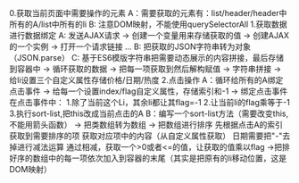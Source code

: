 0.获取当前页面中需要操作的元素
    A：需要获取的元素有：list/header/header中所有的A/list中所有的li
    B: 注意DOM映射，不能使用querySelectorAll
1.获取数据进行数据绑定
    A: 发送AJAX请求
        -> 创建一个变量用来存储获取的值
        -> 创建AJAX的一个实例
        -> 打开一个请求链接
        ...
    B: 把获取的JSON字符串转为对象（JSON.parse）
    C: 基于ES6模版字符串把需要动态展示的内容拼接，最后存储到容器中
        -> 循环获取的数据
        -> 把每一项获取到然后解构赋值
        -> 字符串拼接
        -> 给li设置三个自定义属性存储价格/日期/热度
2.点击操作
    A：循环给所有的A绑定点击事件
        -> 给每一个设置index/flag自定义属性，存储索引和-1
        -> 绑定点击事件
            在点击事件中：
                1.除了当前这个Li，其余li都让其flag=-1
                2.让当前li的flag乘等于-1
                3.执行sort-list,把this改成当前点击的A
    B：编写一个sort-list方法（需要改变this,不能用箭头函数）
        -> 把类数组转为数组
        -> 把数组进行排序
            先根据点击A的索引获取到需要排序的项
            获取对应项中的内容（从自定义属性获取）
            日期需要把"-"去掉进行减法运算
            通过相减，获取一个>0或者<=的值，让获取的值乘以flag
            ->把排好序的数组中的每一项依次加入到容器的末尾（其实是把原有的li移动位置，这是DOM映射）